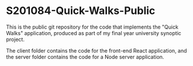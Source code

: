 # S201084-Quick-Walks-Public

This is the public git repository for the code that implements the "Quick Walks" application, produced as part of my final year university synoptic project.

The client folder contains the code for the front-end React application, and the server folder contains the code for a Node server application.

